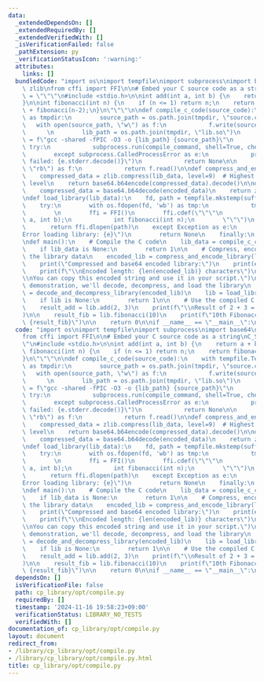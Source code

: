 ```yaml
---
data:
  _extendedDependsOn: []
  _extendedRequiredBy: []
  _extendedVerifiedWith: []
  _isVerificationFailed: false
  _pathExtension: py
  _verificationStatusIcon: ':warning:'
  attributes:
    links: []
  bundledCode: "import os\nimport tempfile\nimport subprocess\nimport base64\nimport\
    \ zlib\nfrom cffi import FFI\n\n# Embed your C source code as a string\nC_SOURCE\
    \ = \"\"\"\n#include <stdio.h>\n\nint add(int a, int b) {\n    return a + b;\n\
    }\n\nint fibonacci(int n) {\n    if (n <= 1) return n;\n    return fibonacci(n-1)\
    \ + fibonacci(n-2);\n}\n\"\"\"\n\ndef compile_c_code(source_code):\n    with tempfile.TemporaryDirectory()\
    \ as tmpdir:\n        source_path = os.path.join(tmpdir, \"source.c\")\n     \
    \   with open(source_path, \"w\") as f:\n            f.write(source_code)\n  \
    \      \n        lib_path = os.path.join(tmpdir, \"lib.so\")\n        compile_command\
    \ = f\"gcc -shared -fPIC -O3 -o {lib_path} {source_path}\"\n        \n       \
    \ try:\n            subprocess.run(compile_command, shell=True, check=True, stderr=subprocess.PIPE)\n\
    \        except subprocess.CalledProcessError as e:\n            print(f\"Compilation\
    \ failed: {e.stderr.decode()}\")\n            return None\n\n        with open(lib_path,\
    \ \"rb\") as f:\n            return f.read()\n\ndef compress_and_encode_library(lib_data):\n\
    \    compressed_data = zlib.compress(lib_data, level=9)  # Highest compression\
    \ level\n    return base64.b64encode(compressed_data).decode()\n\ndef decode_and_decompress_library(encoded_data):\n\
    \    compressed_data = base64.b64decode(encoded_data)\n    return zlib.decompress(compressed_data)\n\
    \ndef load_library(lib_data):\n    fd, path = tempfile.mkstemp(suffix='.so')\n\
    \    try:\n        with os.fdopen(fd, 'wb') as tmp:\n            tmp.write(lib_data)\n\
    \        \n        ffi = FFI()\n        ffi.cdef(\"\"\"\n            int add(int\
    \ a, int b);\n            int fibonacci(int n);\n        \"\"\")\n        \n \
    \       return ffi.dlopen(path)\n    except Exception as e:\n        print(f\"\
    Error loading library: {e}\")\n        return None\n    finally:\n        os.unlink(path)\n\
    \ndef main():\n    # Compile the C code\n    lib_data = compile_c_code(C_SOURCE)\n\
    \    if lib_data is None:\n        return 1\n\n    # Compress, encode, and print\
    \ the library data\n    encoded_lib = compress_and_encode_library(lib_data)\n\
    \    print(\"Compressed and base64 encoded library:\")\n    print(encoded_lib)\n\
    \    print(f\"\\nEncoded length: {len(encoded_lib)} characters\")\n    print(\"\
    \\nYou can copy this encoded string and use it in your script.\")\n\n    # For\
    \ demonstration, we'll decode, decompress, and load the library\n    decoded_lib_data\
    \ = decode_and_decompress_library(encoded_lib)\n    lib = load_library(decoded_lib_data)\n\
    \    if lib is None:\n        return 1\n\n    # Use the compiled C functions\n\
    \    result_add = lib.add(2, 3)\n    print(f\"\\nResult of 2 + 3 = {result_add}\"\
    )\n\n    result_fib = lib.fibonacci(10)\n    print(f\"10th Fibonacci number =\
    \ {result_fib}\")\n\n    return 0\n\nif __name__ == \"__main__\":\n    exit(main())\n"
  code: "import os\nimport tempfile\nimport subprocess\nimport base64\nimport zlib\n\
    from cffi import FFI\n\n# Embed your C source code as a string\nC_SOURCE = \"\"\
    \"\n#include <stdio.h>\n\nint add(int a, int b) {\n    return a + b;\n}\n\nint\
    \ fibonacci(int n) {\n    if (n <= 1) return n;\n    return fibonacci(n-1) + fibonacci(n-2);\n\
    }\n\"\"\"\n\ndef compile_c_code(source_code):\n    with tempfile.TemporaryDirectory()\
    \ as tmpdir:\n        source_path = os.path.join(tmpdir, \"source.c\")\n     \
    \   with open(source_path, \"w\") as f:\n            f.write(source_code)\n  \
    \      \n        lib_path = os.path.join(tmpdir, \"lib.so\")\n        compile_command\
    \ = f\"gcc -shared -fPIC -O3 -o {lib_path} {source_path}\"\n        \n       \
    \ try:\n            subprocess.run(compile_command, shell=True, check=True, stderr=subprocess.PIPE)\n\
    \        except subprocess.CalledProcessError as e:\n            print(f\"Compilation\
    \ failed: {e.stderr.decode()}\")\n            return None\n\n        with open(lib_path,\
    \ \"rb\") as f:\n            return f.read()\n\ndef compress_and_encode_library(lib_data):\n\
    \    compressed_data = zlib.compress(lib_data, level=9)  # Highest compression\
    \ level\n    return base64.b64encode(compressed_data).decode()\n\ndef decode_and_decompress_library(encoded_data):\n\
    \    compressed_data = base64.b64decode(encoded_data)\n    return zlib.decompress(compressed_data)\n\
    \ndef load_library(lib_data):\n    fd, path = tempfile.mkstemp(suffix='.so')\n\
    \    try:\n        with os.fdopen(fd, 'wb') as tmp:\n            tmp.write(lib_data)\n\
    \        \n        ffi = FFI()\n        ffi.cdef(\"\"\"\n            int add(int\
    \ a, int b);\n            int fibonacci(int n);\n        \"\"\")\n        \n \
    \       return ffi.dlopen(path)\n    except Exception as e:\n        print(f\"\
    Error loading library: {e}\")\n        return None\n    finally:\n        os.unlink(path)\n\
    \ndef main():\n    # Compile the C code\n    lib_data = compile_c_code(C_SOURCE)\n\
    \    if lib_data is None:\n        return 1\n\n    # Compress, encode, and print\
    \ the library data\n    encoded_lib = compress_and_encode_library(lib_data)\n\
    \    print(\"Compressed and base64 encoded library:\")\n    print(encoded_lib)\n\
    \    print(f\"\\nEncoded length: {len(encoded_lib)} characters\")\n    print(\"\
    \\nYou can copy this encoded string and use it in your script.\")\n\n    # For\
    \ demonstration, we'll decode, decompress, and load the library\n    decoded_lib_data\
    \ = decode_and_decompress_library(encoded_lib)\n    lib = load_library(decoded_lib_data)\n\
    \    if lib is None:\n        return 1\n\n    # Use the compiled C functions\n\
    \    result_add = lib.add(2, 3)\n    print(f\"\\nResult of 2 + 3 = {result_add}\"\
    )\n\n    result_fib = lib.fibonacci(10)\n    print(f\"10th Fibonacci number =\
    \ {result_fib}\")\n\n    return 0\n\nif __name__ == \"__main__\":\n    exit(main())\n"
  dependsOn: []
  isVerificationFile: false
  path: cp_library/opt/compile.py
  requiredBy: []
  timestamp: '2024-11-16 19:58:23+09:00'
  verificationStatus: LIBRARY_NO_TESTS
  verifiedWith: []
documentation_of: cp_library/opt/compile.py
layout: document
redirect_from:
- /library/cp_library/opt/compile.py
- /library/cp_library/opt/compile.py.html
title: cp_library/opt/compile.py
---
```

